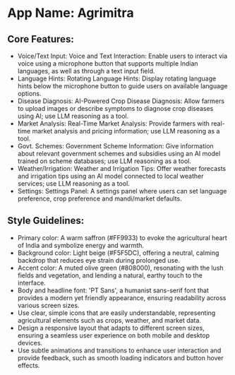# **App Name**: Agrimitra

## Core Features:

- Voice/Text Input: Voice and Text Interaction: Enable users to interact via voice using a microphone button that supports multiple Indian languages, as well as through a text input field.
- Language Hints: Rotating Language Hints: Display rotating language hints below the microphone button to guide users on available language options.
- Disease Diagnosis: AI-Powered Crop Disease Diagnosis: Allow farmers to upload images or describe symptoms to diagnose crop diseases using AI; use LLM reasoning as a tool.
- Market Analysis: Real-Time Market Analysis: Provide farmers with real-time market analysis and pricing information; use LLM reasoning as a tool.
- Govt. Schemes: Government Scheme Information: Give information about relevant government schemes and subsidies using an AI model trained on scheme databases; use LLM reasoning as a tool.
- Weather/Irrigation: Weather and Irrigation Tips: Offer weather forecasts and irrigation tips using an AI model connected to local weather services; use LLM reasoning as a tool.
- Settings: Settings Panel: A settings panel where users can set language preference, crop preference and mandi/market defaults.

## Style Guidelines:

- Primary color: A warm saffron (#FF9933) to evoke the agricultural heart of India and symbolize energy and warmth.
- Background color: Light beige (#F5F5DC), offering a neutral, calming backdrop that reduces eye strain during prolonged use.
- Accent color: A muted olive green (#808000), resonating with the lush fields and vegetation, and lending a natural, earthy touch to the interface.
- Body and headline font: 'PT Sans', a humanist sans-serif font that provides a modern yet friendly appearance, ensuring readability across various screen sizes.
- Use clear, simple icons that are easily understandable, representing agricultural elements such as crops, weather, and market data.
- Design a responsive layout that adapts to different screen sizes, ensuring a seamless user experience on both mobile and desktop devices.
- Use subtle animations and transitions to enhance user interaction and provide feedback, such as smooth loading indicators and button hover effects.